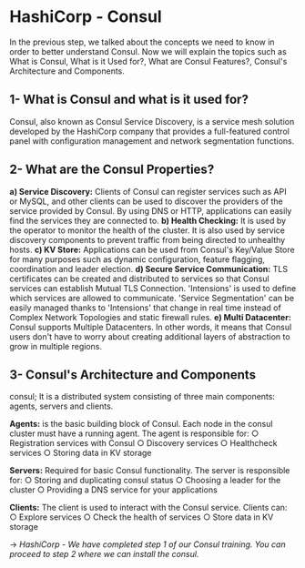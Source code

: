 # HashiCorp - Consul
In the previous step, we talked about the concepts we need to know in order to better understand Consul. Now we will explain the topics such as What is Consul, What is it Used for?, What are Consul Features?, Consul's Architecture and Components.
## 1- What is Consul and what is it used for?
Consul, also known as Consul Service Discovery, is a service mesh solution developed by the HashiCorp company that provides a full-featured control panel with configuration management and network segmentation functions.
## 2- What are the Consul Properties?
**a) Service Discovery:** Clients of Consul can register services such as API or MySQL, and other clients can be used to discover the providers of the service provided by Consul. By using DNS or HTTP, applications can easily find the services they are connected to.
**b) Health Checking:** It is used by the operator to monitor the health of the cluster. It is also used by service discovery components to prevent traffic from being directed to unhealthy hosts.
**c) KV ​​Store:** Applications can be used from Consul's Key/Value Store for many purposes such as dynamic configuration, feature flagging, coordination and leader election.
**d) Secure Service Communication:** TLS certificates can be created and distributed to services so that Consul services can establish Mutual TLS Connection. 'Intensions' is used to define which services are allowed to communicate. 'Service Segmentation' can be easily managed thanks to 'Intensions' that change in real time instead of Complex Network Topologies and static firewall rules.
**e) Multi Datacenter:** Consul supports Multiple Datacenters. In other words, it means that Consul users don't have to worry about creating additional layers of abstraction to grow in multiple regions.
## 3- Consul's Architecture and Components
consul; It is a distributed system consisting of three main components: agents, servers and clients.

**Agents:** is the basic building block of Consul. Each node in the consul cluster must have a running agent. The agent is responsible for:
○ Registration services with Consul
○ Discovery services
○ Healthcheck services
○ Storing data in KV storage

**Servers:** Required for basic Consul functionality. The server is responsible for:
○ Storing and duplicating consul status
○ Choosing a leader for the cluster
○ Providing a DNS service for your applications

**Clients:** The client is used to interact with the Consul service. Clients can:
○ Explore services
○ Check the health of services
○ Store data in KV storage


-> *HashiCorp - We have completed step 1 of our Consul training. You can proceed to step 2 where we can install the consul.*